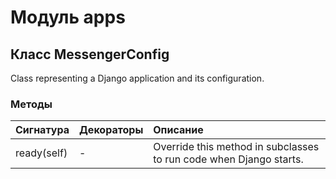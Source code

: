 # Модуль apps



## Класс MessengerConfig

Class representing a Django application and its configuration.

### Методы

| Сигнатура   | Декораторы | Описание                                                           |
| :---------- | :--------- | :----------------------------------------------------------------- |
| ready(self) | -          | Override this method in subclasses to run code when Django starts. |
